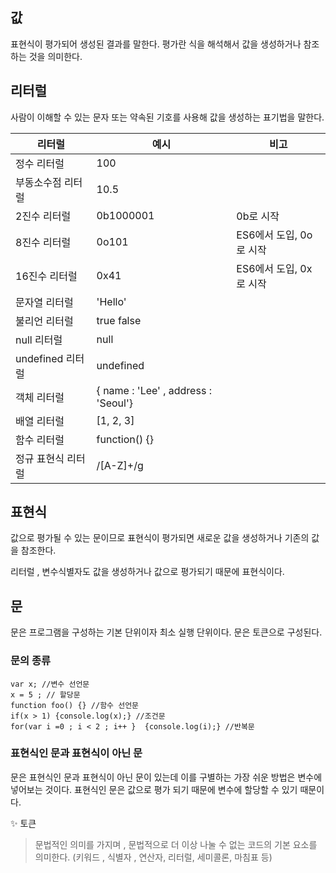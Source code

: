 ##  값 
표현식이 평가되어 생성된 결과를 말한다.
평가란 식을 해석해서 값을 생성하거나 참조하는 것을 의미한다.

## 리터럴
사람이 이해할 수 있는 문자 또는 약속된 기호를 사용해 값을 생성하는 표기법을 말한다.

|리터럴|예시|비고|
|---|---|---|
|정수 리터럴|100| |
|부동소수점 리터럴| 10.5| | 
|2진수 리터럴|0b1000001| 0b로 시작|
|8진수 리터럴 |0o101|ES6에서 도입, 0o로 시작|
|16진수 리터럴|0x41|ES6에서 도입, 0x로 시작|
|문자열 리터럴|'Hello' | |
|불리언 리터럴|true false | |
|null 리터럴| null | | 
|undefined 리터럴 | undefined | | 
| 객체 리터럴 | { name : 'Lee' , address : 'Seoul'} | |
| 배열 리터럴| [1, 2, 3] | | 
| 함수 리터럴| function() {} | |
|정규 표현식 리터럴 | /[A-Z]+/g| |

## 표현식
값으로 평가될 수 있는 문이므로 표현식이 평가되면 새로운 값을 생성하거나 기존의 값을 참조한다.

리터럴 , 변수식별자도 값을 생성하거나 값으로 평가되기 때문에 표현식이다.

## 문
 문은 프로그램을 구성하는 기본 단위이자 최소 실행 단위이다.
 문은 토큰으로 구성된다.

### 문의 종류
```
var x; //변수 선언문
x = 5 ; // 할당문
function foo() {} //함수 선언문
if(x > 1) {console.log(x);} //조건문
for(var i =0 ; i < 2 ; i++ }  {console.log(i);} //반복문
```
### 표현식인 문과 표현식이 아닌 문
 문은 표현식인 문과 표현식이 아닌 문이 있는데 이를 구별하는 가장 쉬운 방법은 변수에 넣어보는 것이다. 표현식인 문은 값으로 평가 되기 때문에 변수에 할당할 수 있기 때문이다.
 
✨ 토큰
> 문법적인 의미를 가지며 , 문법적으로 더 이상 나눌 수 없는 코드의 기본 요소를 의미한다. (키워드 , 식별자 , 연산자, 리터럴, 세미콜론, 마침표 등)

 
